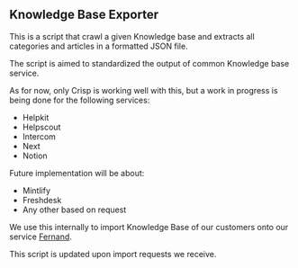 Knowledge Base Exporter
-----------------------

This is a script that crawl a given Knowledge base and extracts all categories and articles in a formatted JSON file.

The script is aimed to standardized the output of common Knowledge base service.

As for now, only Crisp is working well with this, but a work in progress is being done for the following services:

 * Helpkit
 * Helpscout
 * Intercom
 * Next
 * Notion

Future implementation will be about:

 * Mintlify
 * Freshdesk
 * Any other based on request


We use this internally to import Knowledge Base of our customers onto our service [Fernand](https://getfernand.com).

This script is updated upon import requests we receive.